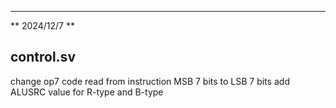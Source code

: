---
** 2024/12/7 **
## control.sv
change op7 code read from instruction MSB 7 bits to LSB 7 bits
add ALUSRC value for R-type and B-type 